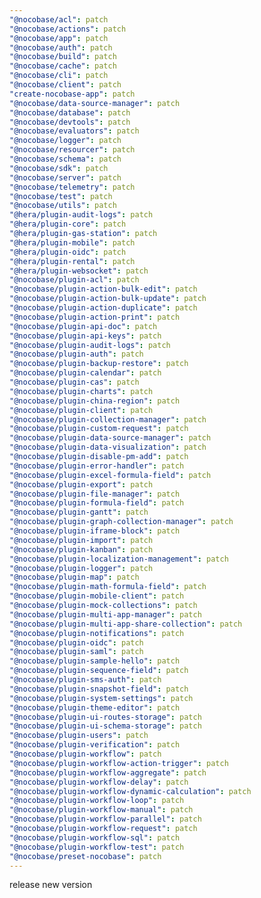 ```yaml
---
"@nocobase/acl": patch
"@nocobase/actions": patch
"@nocobase/app": patch
"@nocobase/auth": patch
"@nocobase/build": patch
"@nocobase/cache": patch
"@nocobase/cli": patch
"@nocobase/client": patch
"create-nocobase-app": patch
"@nocobase/data-source-manager": patch
"@nocobase/database": patch
"@nocobase/devtools": patch
"@nocobase/evaluators": patch
"@nocobase/logger": patch
"@nocobase/resourcer": patch
"@nocobase/schema": patch
"@nocobase/sdk": patch
"@nocobase/server": patch
"@nocobase/telemetry": patch
"@nocobase/test": patch
"@nocobase/utils": patch
"@hera/plugin-audit-logs": patch
"@hera/plugin-core": patch
"@hera/plugin-gas-station": patch
"@hera/plugin-mobile": patch
"@hera/plugin-oidc": patch
"@hera/plugin-rental": patch
"@hera/plugin-websocket": patch
"@nocobase/plugin-acl": patch
"@nocobase/plugin-action-bulk-edit": patch
"@nocobase/plugin-action-bulk-update": patch
"@nocobase/plugin-action-duplicate": patch
"@nocobase/plugin-action-print": patch
"@nocobase/plugin-api-doc": patch
"@nocobase/plugin-api-keys": patch
"@nocobase/plugin-audit-logs": patch
"@nocobase/plugin-auth": patch
"@nocobase/plugin-backup-restore": patch
"@nocobase/plugin-calendar": patch
"@nocobase/plugin-cas": patch
"@nocobase/plugin-charts": patch
"@nocobase/plugin-china-region": patch
"@nocobase/plugin-client": patch
"@nocobase/plugin-collection-manager": patch
"@nocobase/plugin-custom-request": patch
"@nocobase/plugin-data-source-manager": patch
"@nocobase/plugin-data-visualization": patch
"@nocobase/plugin-disable-pm-add": patch
"@nocobase/plugin-error-handler": patch
"@nocobase/plugin-excel-formula-field": patch
"@nocobase/plugin-export": patch
"@nocobase/plugin-file-manager": patch
"@nocobase/plugin-formula-field": patch
"@nocobase/plugin-gantt": patch
"@nocobase/plugin-graph-collection-manager": patch
"@nocobase/plugin-iframe-block": patch
"@nocobase/plugin-import": patch
"@nocobase/plugin-kanban": patch
"@nocobase/plugin-localization-management": patch
"@nocobase/plugin-logger": patch
"@nocobase/plugin-map": patch
"@nocobase/plugin-math-formula-field": patch
"@nocobase/plugin-mobile-client": patch
"@nocobase/plugin-mock-collections": patch
"@nocobase/plugin-multi-app-manager": patch
"@nocobase/plugin-multi-app-share-collection": patch
"@nocobase/plugin-notifications": patch
"@nocobase/plugin-oidc": patch
"@nocobase/plugin-saml": patch
"@nocobase/plugin-sample-hello": patch
"@nocobase/plugin-sequence-field": patch
"@nocobase/plugin-sms-auth": patch
"@nocobase/plugin-snapshot-field": patch
"@nocobase/plugin-system-settings": patch
"@nocobase/plugin-theme-editor": patch
"@nocobase/plugin-ui-routes-storage": patch
"@nocobase/plugin-ui-schema-storage": patch
"@nocobase/plugin-users": patch
"@nocobase/plugin-verification": patch
"@nocobase/plugin-workflow": patch
"@nocobase/plugin-workflow-action-trigger": patch
"@nocobase/plugin-workflow-aggregate": patch
"@nocobase/plugin-workflow-delay": patch
"@nocobase/plugin-workflow-dynamic-calculation": patch
"@nocobase/plugin-workflow-loop": patch
"@nocobase/plugin-workflow-manual": patch
"@nocobase/plugin-workflow-parallel": patch
"@nocobase/plugin-workflow-request": patch
"@nocobase/plugin-workflow-sql": patch
"@nocobase/plugin-workflow-test": patch
"@nocobase/preset-nocobase": patch
---
```


release new version
